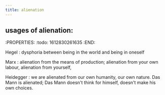 ```yaml
---
title: alienation
---
```


## usages of alienation:
:PROPERTIES:
:todo: 1612830261635
:END:

Hegel
: dysphoria between being in the world and being in oneself

Marx
: alienation from the means of production; alienation from your own labour, alienation from yourself, 

Heidegger
: we are alienated from our own humanity, our own nature. Das Mann is alienated; Das Mann doesn't think for himself, doesn't make his own choices.
